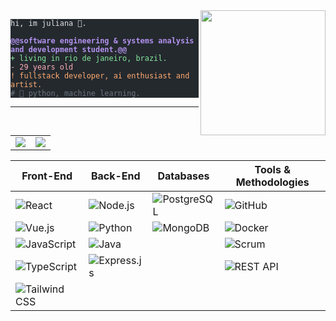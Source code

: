   <img align="right" height="200" src="https://media.giphy.com/media/ao9DUiTKH60XS/giphy.gif">
<pre class="astro-code github-dark" style="background-color:#24292e;color:#e1e4e8; overflow-x: auto;" tabindex="0"><code><span class="line"><span style="color:#E1E4E8">hi, im juliana 🔮.</span></span>
<span class="line"></span>
<span class="line"><span style="color:#B392F0;font-weight:bold">@@software engineering & systems analysis and development student.@@</span></span>
<span class="line"><span style="color:#85E89D"><span style="user-select: none;">+</span> living in rio de janeiro, brazil.</span></span>
<span class="line"><span style="color:#FDAEB7"><span style="user-select: none;">-</span> 29 years old</span></span>
<span class="line"><span style="color:#FFAB70">! fullstack developer, ai enthusiast and artist.</span></span>
<span class="line"><span style="color:#6A737D"># 📖 python, machine learning.</span></span></code></pre>
<hr>


<table>
  <tr>
    <td>
      <a href="https://github.com/Joullie/github-readme-stats">
        <img align="center" src="https://github-readme-stats.vercel.app/api?username=Joullie&show_icons=true&theme=dracula" />
      </a>
    </td>
    <td>
      <a href="https://github.com/Joullie/top-langs">
        <img align="center" src="https://github-readme-stats.vercel.app/api/top-langs/?username=Joullie&layout=compact&theme=dracula" />
      </a>
    </td>
  </tr>
</table>

  
| **Front-End** | **Back-End** | **Databases** | **Tools & Methodologies** |
|--------------|-------------|--------------|--------------------------|
| ![React](https://img.shields.io/badge/React-20232A?style=for-the-badge&logo=react&logoColor=61DAFB) | ![Node.js](https://img.shields.io/badge/Node.js-43853D?style=for-the-badge&logo=node.js&logoColor=white) | ![PostgreSQL](https://img.shields.io/badge/PostgreSQL-316192?style=for-the-badge&logo=postgresql&logoColor=white) | ![GitHub](https://img.shields.io/badge/GitHub-181717?style=for-the-badge&logo=github&logoColor=white) |
| ![Vue.js](https://img.shields.io/badge/Vue.js-35495E?style=for-the-badge&logo=vuedotjs&logoColor=4FC08D) | ![Python](https://img.shields.io/badge/Python-3776AB?style=for-the-badge&logo=python&logoColor=white) | ![MongoDB](https://img.shields.io/badge/MongoDB-4EA94B?style=for-the-badge&logo=mongodb&logoColor=white) | ![Docker](https://img.shields.io/badge/Docker-2496ED?style=for-the-badge&logo=docker&logoColor=white) |
| ![JavaScript](https://img.shields.io/badge/JavaScript-F7DF1E?style=for-the-badge&logo=javascript&logoColor=black) | ![Java](https://img.shields.io/badge/Java-007396?style=for-the-badge&logo=java&logoColor=white) | | ![Scrum](https://img.shields.io/badge/Scrum-6DB33F?style=for-the-badge&logo=scrum&logoColor=white) |
| ![TypeScript](https://img.shields.io/badge/TypeScript-007ACC?style=for-the-badge&logo=typescript&logoColor=white) | ![Express.js](https://img.shields.io/badge/Express.js-000000?style=for-the-badge&logo=express&logoColor=white) | | ![REST API](https://img.shields.io/badge/REST-02569B?style=for-the-badge&logo=rest&logoColor=white) |
| ![Tailwind CSS](https://img.shields.io/badge/Tailwind_CSS-38B2AC?style=for-the-badge&logo=tailwind-css&logoColor=white) | | | |

  
  
  </div>
